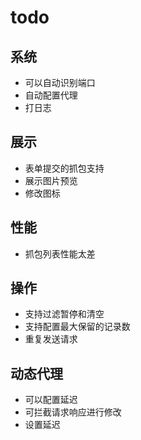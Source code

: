 # todo

## 系统
- 可以自动识别端口
- 自动配置代理
- 打日志

## 展示
- 表单提交的抓包支持
- 展示图片预览
- 修改图标

## 性能
- 抓包列表性能太差

## 操作
- 支持过滤暂停和清空
- 支持配置最大保留的记录数
- 重复发送请求

## 动态代理
- 可以配置延迟
- 可拦截请求响应进行修改
- 设置延迟
